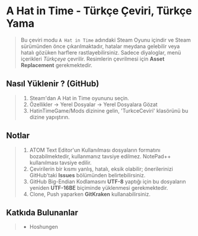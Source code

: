 # A Hat in Time - Türkçe Çeviri, Türkçe Yama
> Bu çeviri modu ```A Hat in Time``` adındaki Steam Oyunu içindir ve Steam sürümünden önce çıkarılmaktadır, hatalar meydana gelebilir veya hatalı gözüken harflere rastlayebilirsiniz. Sadece diyaloglar, menü içerikleri *Türkçeye* çevrilir. Resimlerin çevrilmesi için **Asset Replacement** gerekmektedir.

## Nasıl Yüklenir ? (GitHub)
> 1. Steam'dan A Hat in Time oyununu seçin.
> 2. Özellikler → Yerel Dosyalar → Yerel Dosyalara Gözat
> 3. HatinTimeGame/Mods dizinine gelin, 'TurkceCeviri' klasörünü bu dizine yapıştırın.

## Notlar
> 1. ATOM Text Editor'un Kullanılması dosyaların formatını bozabilmektedir, kullanmanız tavsiye edilmez. NotePad++ kullanılması tavsiye edilir.
> 2. Çevirilerin bir kısmı yanlış, hatalı, eksik olabilir; önerilerinizi GitHub'taki **Issues** bölümünden belirtebilirsiniz.
> 3. GitHub Big-Endian Kodlamasını **UTF-8** yaptığı için bu dosyaların yeniden **UTF-16BE** biçiminde yüklenmesi gerekmektedir.
> 4. Clone, Push yaparken **GitKraken** kullanabilirsiniz.

## Katkıda Bulunanlar
> * Hoshungen
